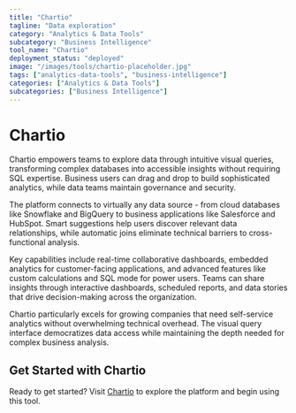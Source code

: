 ```yaml
---
title: "Chartio"
tagline: "Data exploration"
category: "Analytics & Data Tools"
subcategory: "Business Intelligence"
tool_name: "Chartio"
deployment_status: "deployed"
image: "/images/tools/chartio-placeholder.jpg"
tags: ["analytics-data-tools", "business-intelligence"]
categories: ["Analytics & Data Tools"]
subcategories: ["Business Intelligence"]
---
```


# Chartio

Chartio empowers teams to explore data through intuitive visual queries, transforming complex databases into accessible insights without requiring SQL expertise. Business users can drag and drop to build sophisticated analytics, while data teams maintain governance and security.

The platform connects to virtually any data source - from cloud databases like Snowflake and BigQuery to business applications like Salesforce and HubSpot. Smart suggestions help users discover relevant data relationships, while automatic joins eliminate technical barriers to cross-functional analysis.

Key capabilities include real-time collaborative dashboards, embedded analytics for customer-facing applications, and advanced features like custom calculations and SQL mode for power users. Teams can share insights through interactive dashboards, scheduled reports, and data stories that drive decision-making across the organization.

Chartio particularly excels for growing companies that need self-service analytics without overwhelming technical overhead. The visual query interface democratizes data access while maintaining the depth needed for complex business analysis.
## Get Started with Chartio

Ready to get started? Visit [Chartio](https://chartio.com) to explore the platform and begin using this tool.
